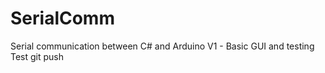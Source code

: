 # SerialComm
Serial communication between C# and Arduino
 V1 - Basic GUI and testing
      Test git push
